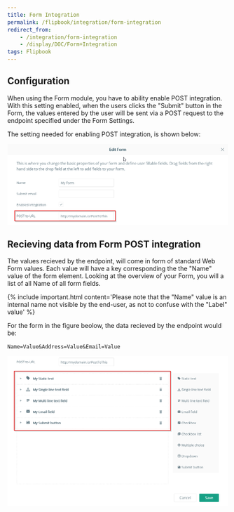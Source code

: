 ```yaml
---
title: Form Integration
permalink: /flipbook/integration/form-integration
redirect_from: 
    - /integration/form-integration
    - /display/DOC/Form+Integration
tags: Flipbook
---
```


## Configuration

When using the Form module, you have to ability enable POST integration. With this setting enabled, when the users clicks the "Submit" button in the Form, the values entered by the user will be sent via a POST request to the endpoint specified under the Form Settings.

The setting needed for enabling POST integration, is shown below:

<img src="/images/form-1.png" style="max-width: 100%; max-height: 100%" />

## Recieving data from Form POST integration

The values recieved by the endpoint, will come in form of standard Web Form values. Each value will have a key corresponding the the "Name" value of the form element. Looking at the overview of your Form, you will a list of all Name of all form fields.

{% include important.html content='Please note that the "Name" value is an internal name not visible by the end-user, as not to confuse with the "Label" value' %}

For the form in the figure beolow, the data recieved by the endpoint would be:

```
Name=Value&Address=Value&Email=Value
```

<img src="/images/form-2.png" style="max-width: 100%; max-height: 100%" />